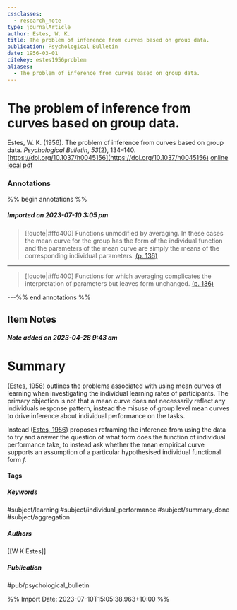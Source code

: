 ```yaml
---
cssclasses:
  - research_note
type: journalArticle
author: Estes, W. K.
title: The problem of inference from curves based on group data.
publication: Psychological Bulletin
date: 1956-03-01
citekey: estes1956problem
aliases:
  - The problem of inference from curves based on group data.
---
```


# The problem of inference from curves based on group data.

Estes, W. K. (1956). The problem of inference from curves based on group data. _Psychological Bulletin_, _53_(2), 134–140. [https://doi.org/10.1037/h0045156](https://doi.org/10.1037/h0045156)
[online](http://zotero.org/users/local/kZl3QdXV/items/J99JKTLI) [local](zotero://select/library/items/J99JKTLI) [pdf](file:///home/gjc216/Zotero/storage/4I82QZZW/Estes%20-%201956%20-%20The%20problem%20of%20inference%20from%20curves%20based%20on%20grou.pdf)
 

 
### Annotations

%% begin annotations %%
##### Imported on 2023-07-10 3:05 pm
>[!quote|#ffd400]
>Functions unmodified by averaging. In these cases the mean curve for the group has the form of the individual function and the parameters of the mean curve are simply the means of the corresponding individual parameters. [(p. 136)](zotero://open-pdf/library/items/4I82QZZW?page=136&annotation=7L2AB5YB)

---
>[!quote|#ffd400]
>Functions for which averaging complicates the interpretation of parameters but leaves form unchanged. [(p. 136)](zotero://open-pdf/library/items/4I82QZZW?page=136&annotation=U9RTQRK7)

---%% end annotations %%

## Item Notes

##### Note added on 2023-04-28 9:43 am

# Summary

([Estes, 1956](zotero://select/library/items/J99JKTLI)) outlines the problems associated with using mean curves of learning when investigating the individual learning rates of participants. The primary objection is not that a mean curve does not necessarily reflect any individuals response pattern, instead the misuse of group level mean curves to drive inference about individual performance on the tasks.

Instead ([Estes, 1956](zotero://select/library/items/J99JKTLI)) proposes reframing the inference from using the data to try and answer the question of what form does the function of individual performance take, to instead ask whether the mean empirical curve supports an assumption of a particular hypothesised individual functional form _f._

#### Tags

##### Keywords

#subject/learning #subject/individual_performance #subject/summary_done #subject/aggregation

##### Authors

[[W K Estes]]

##### Publication

#pub/psychological_bulletin


%% Import Date: 2023-07-10T15:05:38.963+10:00 %%
